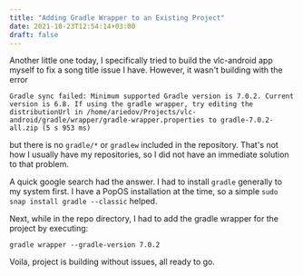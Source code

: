 ```yaml
---
title: "Adding Gradle Wrapper to an Existing Project"
date: 2021-10-23T12:54:14+03:00
draft: false
---
```


Another little one today, I specifically tried to build the vlc-android app myself to fix a song title issue I have.
However, it wasn't building with the error
```
Gradle sync failed: Minimum supported Gradle version is 7.0.2. Current version is 6.8. If using the gradle wrapper, try editing the distributionUrl in /home/ariedov/Projects/vlc-android/gradle/wrapper/gradle-wrapper.properties to gradle-7.0.2-all.zip (5 s 953 ms)
```
but there is no `gradle/*` or `gradlew` included in the repository. That's not how I usually have my repositories, so I did not have an immediate solution to that problem.

A quick google search had the answer. I had to install `gradle` generally to my system first. I have a PopOS installation at the time, so a simple `sudo snap install gradle --classic` helped.

Next, while in the repo directory, I had to add the gradle wrapper for the project by executing:
```
gradle wrapper --gradle-version 7.0.2
```

Voila, project is building without issues, all ready to go.